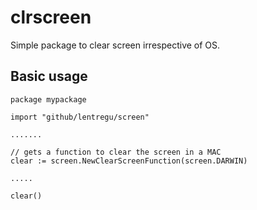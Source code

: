 # clrscreen
Simple package to clear screen irrespective of OS.

## Basic usage

```
package mypackage

import "github/lentregu/screen"

.......

// gets a function to clear the screen in a MAC
clear := screen.NewClearScreenFunction(screen.DARWIN)

.....

clear()

